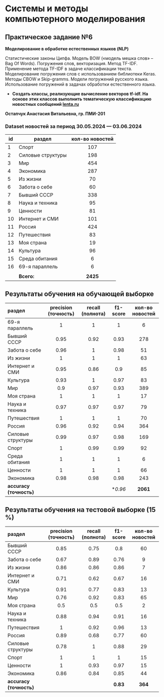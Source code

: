 # Системы и методы компьютерного моделирования
## Практическое задание №6
**Моделирование в обработке естественных языков (NLP)**

Статистические законы Ципфа. Модель BOW («модель мешка слов» – Bag Of Words).
Погружения слов, векторизация. Метод TF-IDF. Применение метода TF-IDF в задаче
классификации текста. Моделирование погружения слов с использованием библиотеки Keras.
Методы CBOW и Skip-gramms. Модели погружений русского языка. Использование
погружений в задачах обработки естественного языка.

- **Создать классы, реализующие вычисление векторов tf-idf. На основе этих классов
выполнить тематическую классификацию новостных сообщений [lenta.ru](https://lenta.ru/)**

**Остапчук Анастасия Витальевна, гр. ПМИ-201**

### Dataset новостей за период 30.05.2024 — 03.06.2024
| id | раздел            | кол-во новостей |
|----|-------------------|:---------------:|
| 1  | Спорт             |       107       |
| 2  | Силовые структуры |       198       |
| 3  | Мир               |       454       |
| 4  | Экономика         |       287       |
| 5  | Из жизни          |       70        |
| 6  | Забота о себе     |       60        |
| 7  | Бывший СССР       |       338       |
| 8  | Наука и техника   |       95        |
| 9  | Ценности          |       81        |
| 10 | Интернет и СМИ    |       101       |
| 11 | Россия            |       424       |
| 12 | Путешествия       |       83        |
| 13 | Моя страна        |       19        |
| 14 | Культура          |       96        |
| 15 | Среда обитания    |        6        |
| 16 | 69-я параллель    |        6        |
|    |                   |                 |
|    | **Всего:**        |    **2425**     |

## Результаты обучения на обучающей выборке

| раздел                  | precision (точность) | recall (полнота) | f1-score | кол-во новостей |
|:------------------------|:--------------------:|:----------------:|:--------:|:---------------:|
| 69-я параллель          |          1           |        1         |    1     |        6        |
| Бывший СССР             |         0.95         |       0.92       |   0.93   |       278       |
| Забота о себе           |         0.96         |        1         |   0.98   |       51        |
| Из жизни                |          1           |        1         |    1     |       63        |
| Интернет и СМИ          |         0.95         |       0.86       |   0.9    |       85        |
| Культура                |         0.93         |        1         |   0.97   |       83        |
| Мир                     |         0.9          |       0.97       |   0.93   |       389       |
| Моя страна              |          1           |        1         |    1     |       17        |
| Наука и техника         |         0.97         |       0.97       |   0.97   |       79        |
| Путешествия             |          1           |        1         |    1     |       70        |
| Россия                  |         0.96         |       0.92       |   0.94   |       364       |
| Силовые структуры       |         0.99         |       0.97       |   0.98   |       169       |
| Спорт                   |          1           |       0.99       |   0.99   |       92        |
| Среда обитания          |          1           |        1         |    1     |        6        |
| Ценности                |          1           |        1         |    1     |       66        |
| Экономика               |         0.98         |       0.98       |   0.98   |       243       |
| **accuracy (точность)** |                      |                  | **0.96*  |    **2061**     |

## Результаты обучения на тестовой выборке (15 %)

| раздел                  | precision (точность) | recall (полнота) | f1-score | кол-во новостей |
|:------------------------|:--------------------:|:----------------:|:--------:|:---------------:|
| Бывший СССР             |         0.85         |       0.75       |   0.8    |       60        |
| Забота о себе           |         0.67         |       0.89       |   0.76   |        9        |
| Из жизни                |         0.86         |       0.86       |   0.86   |        7        |
| Интернет и СМИ          |         0.71         |       0.62       |   0.67   |       16        |
| Культура                |         0.91         |       0.77       |   0.83   |       13        |
| Мир                     |         0.76         |       0.92       |   0.83   |       65        |
| Моя страна              |         0.5          |       0.5        |   0.5    |        2        |
| Наука и техника         |         0.88         |       0.94       |   0.91   |       16        |
| Путешествия             |          1           |       0.92       |   0.96   |       13        |
| Россия                  |         0.89         |       0.68       |   0.77   |       60        |
| Силовые структуры       |         0.78         |        1         |   0.88   |       29        |
| Спорт                   |          1           |        1         |    1     |       15        |
| Ценности                |          1           |       0.93       |   0.97   |       15        |
| Экономика               |         0.86         |       0.84       |   0.85   |       44        |
| **accuracy (точность)** |                      |                  | **0.83** |     **364**     | 
